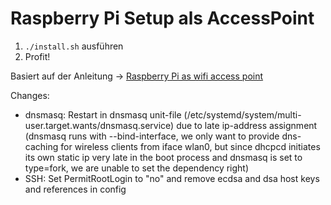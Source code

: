 Raspberry Pi Setup als AccessPoint
=====

1. `./install.sh` ausführen
2. Profit!

Basiert auf der Anleitung -> [Raspberry Pi as wifi access point](https://frillip.com/using-your-raspberry-pi-3-as-a-wifi-access-point-with-hostapd/)



Changes:
- dnsmasq:
    Restart in dnsmasq unit-file (/etc/systemd/system/multi-user.target.wants/dnsmasq.service) due to late ip-address assignment (dnsmasq runs with --bind-interface, we only want to provide dns-caching for wireless clients from iface wlan0, but since dhcpcd initiates its own static ip very late in the boot process and dnsmasq is set to type=fork, we are unable to set the dependency right)
- SSH:
    Set PermitRootLogin to "no" and remove ecdsa and dsa host keys and references in config
